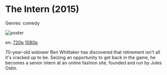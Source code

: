 # The Intern (2015)

Genres: comedy

![poster](http://image.tmdb.org/t/p/w500/vQ7oVX2j7BnMDYyzuFeG1epqvGb.jpg)

en:
  [720p](magnet:?xt=urn:btih:FA3D21F45F8C0D4B0D2E648A9F4FD47E74784401&tr=udp://glotorrents.pw:6969/announce&tr=udp://tracker.opentrackr.org:1337/announce&tr=udp://torrent.gresille.org:80/announce&tr=udp://tracker.openbittorrent.com:80&tr=udp://tracker.coppersurfer.tk:6969&tr=udp://tracker.leechers-paradise.org:6969&tr=udp://p4p.arenabg.ch:1337&tr=udp://tracker.internetwarriors.net:1337)
  [1080p](magnet:?xt=urn:btih:12AD37D952D5D0446AB07DAE6822954FA520EEAF&tr=udp://glotorrents.pw:6969/announce&tr=udp://tracker.opentrackr.org:1337/announce&tr=udp://torrent.gresille.org:80/announce&tr=udp://tracker.openbittorrent.com:80&tr=udp://tracker.coppersurfer.tk:6969&tr=udp://tracker.leechers-paradise.org:6969&tr=udp://p4p.arenabg.ch:1337&tr=udp://tracker.internetwarriors.net:1337)
  


70-year-old widower Ben Whittaker has discovered that retirement isn't all it's cracked up to be. Seizing an opportunity to get back in the game, he becomes a senior intern at an online fashion site, founded and run by Jules Ostin.